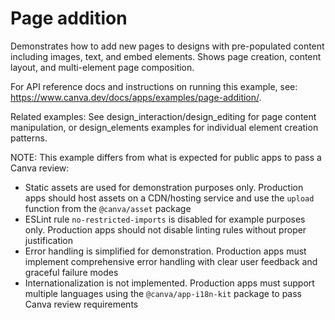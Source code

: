 # Page addition

Demonstrates how to add new pages to designs with pre-populated content including images, text, and embed elements. Shows page creation, content layout, and multi-element page composition.

For API reference docs and instructions on running this example, see: https://www.canva.dev/docs/apps/examples/page-addition/.

Related examples: See design_interaction/design_editing for page content manipulation, or design_elements examples for individual element creation patterns.

NOTE: This example differs from what is expected for public apps to pass a Canva review:

- Static assets are used for demonstration purposes only. Production apps should host assets on a CDN/hosting service and use the `upload` function from the `@canva/asset` package
- ESLint rule `no-restricted-imports` is disabled for example purposes only. Production apps should not disable linting rules without proper justification
- Error handling is simplified for demonstration. Production apps must implement comprehensive error handling with clear user feedback and graceful failure modes
- Internationalization is not implemented. Production apps must support multiple languages using the `@canva/app-i18n-kit` package to pass Canva review requirements

